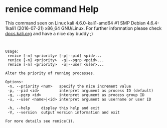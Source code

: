 # renice command Help
 
 This command seen on Linux kali 4.6.0-kali1-amd64 #1 SMP Debian 4.6.4-1kali1 (2016-07-21) x86_64 GNU/Linux. For further information please check [docs.kali.org](docs.kali.org) and have a nice day buddy ;) 

~~~


Usage:
 renice [-n] <priority> [-p|--pid] <pid>...
 renice [-n] <priority>  -g|--pgrp <pgid>...
 renice [-n] <priority>  -u|--user <user>...

Alter the priority of running processes.

Options:
 -n, --priority <num>   specify the nice increment value
 -p, --pid <id>         interpret argument as process ID (default)
 -g, --pgrp <id>        interpret argument as process group ID
 -u, --user <name>|<id> interpret argument as username or user ID

 -h, --help     display this help and exit
 -V, --version  output version information and exit

For more details see renice(1).

~~~
